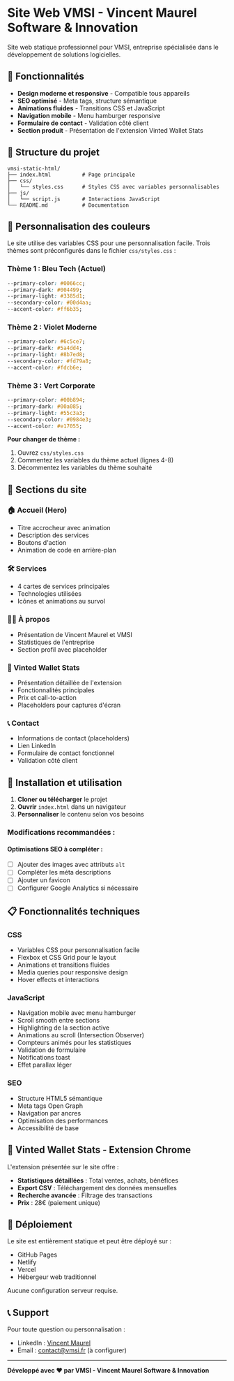 # Site Web VMSI - Vincent Maurel Software & Innovation

Site web statique professionnel pour VMSI, entreprise spécialisée dans le développement de solutions logicielles.

## 🚀 Fonctionnalités

- **Design moderne et responsive** - Compatible tous appareils
- **SEO optimisé** - Meta tags, structure sémantique
- **Animations fluides** - Transitions CSS et JavaScript
- **Navigation mobile** - Menu hamburger responsive
- **Formulaire de contact** - Validation côté client
- **Section produit** - Présentation de l'extension Vinted Wallet Stats

## 📁 Structure du projet

```
vmsi-static-html/
├── index.html          # Page principale
├── css/
│   └── styles.css      # Styles CSS avec variables personnalisables
├── js/
│   └── script.js       # Interactions JavaScript
└── README.md           # Documentation
```

## 🎨 Personnalisation des couleurs

Le site utilise des variables CSS pour une personnalisation facile. Trois thèmes sont préconfigurés dans le fichier `css/styles.css` :

### Thème 1 : Bleu Tech (Actuel)
```css
--primary-color: #0066cc;
--primary-dark: #004499;
--primary-light: #3385d1;
--secondary-color: #00d4aa;
--accent-color: #ff6b35;
```

### Thème 2 : Violet Moderne
```css
--primary-color: #6c5ce7;
--primary-dark: #5a4dd4;
--primary-light: #8b7ed8;
--secondary-color: #fd79a8;
--accent-color: #fdcb6e;
```

### Thème 3 : Vert Corporate
```css
--primary-color: #00b894;
--primary-dark: #00a085;
--primary-light: #55c3a3;
--secondary-color: #0984e3;
--accent-color: #e17055;
```

**Pour changer de thème :**
1. Ouvrez `css/styles.css`
2. Commentez les variables du thème actuel (lignes 4-8)
3. Décommentez les variables du thème souhaité

## 📱 Sections du site

### 🏠 Accueil (Hero)
- Titre accrocheur avec animation
- Description des services
- Boutons d'action
- Animation de code en arrière-plan

### 🛠️ Services
- 4 cartes de services principales
- Technologies utilisées
- Icônes et animations au survol

### 👨‍💼 À propos
- Présentation de Vincent Maurel et VMSI
- Statistiques de l'entreprise
- Section profil avec placeholder

### 🎯 Vinted Wallet Stats
- Présentation détaillée de l'extension
- Fonctionnalités principales
- Prix et call-to-action
- Placeholders pour captures d'écran

### 📞 Contact
- Informations de contact (placeholders)
- Lien LinkedIn
- Formulaire de contact fonctionnel
- Validation côté client

## 🔧 Installation et utilisation

1. **Cloner ou télécharger** le projet
2. **Ouvrir** `index.html` dans un navigateur
3. **Personnaliser** le contenu selon vos besoins

### Modifications recommandées :

#### Optimisations SEO à compléter :
- [ ] Ajouter des images avec attributs `alt`
- [ ] Compléter les méta descriptions
- [ ] Ajouter un favicon
- [ ] Configurer Google Analytics si nécessaire

## 📋 Fonctionnalités techniques

### CSS
- Variables CSS pour personnalisation facile
- Flexbox et CSS Grid pour le layout
- Animations et transitions fluides
- Media queries pour responsive design
- Hover effects et interactions

### JavaScript
- Navigation mobile avec menu hamburger
- Scroll smooth entre sections
- Highlighting de la section active
- Animations au scroll (Intersection Observer)
- Compteurs animés pour les statistiques
- Validation de formulaire
- Notifications toast
- Effet parallax léger

### SEO
- Structure HTML5 sémantique
- Meta tags Open Graph
- Navigation par ancres
- Optimisation des performances
- Accessibilité de base

## 🎯 Vinted Wallet Stats - Extension Chrome

L'extension présentée sur le site offre :

- **Statistiques détaillées** : Total ventes, achats, bénéfices
- **Export CSV** : Téléchargement des données mensuelles  
- **Recherche avancée** : Filtrage des transactions
- **Prix** : 28€ (paiement unique)

## 🚀 Déploiement

Le site est entièrement statique et peut être déployé sur :
- GitHub Pages
- Netlify
- Vercel
- Hébergeur web traditionnel

Aucune configuration serveur requise.

## 📞 Support

Pour toute question ou personnalisation :
- LinkedIn : [Vincent Maurel](https://www.linkedin.com/in/vincent-maurel-6324a632/)
- Email : contact@vmsi.fr (à configurer)

---

**Développé avec ❤️ par VMSI - Vincent Maurel Software & Innovation**
